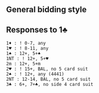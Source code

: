 ## General bidding style

## Responses to 1♣️
```
1♦️ : ! 0-7, any
1♥️ : ! 8-11, any
1♠️ : 12+, 5+♠️
1NT : ! 12+, 5+♥️
2m : 12+, 5+m
2♥ : ! 15+, BAL, no 5 card suit
2♠️ : ! 12+, any (4441)
2NT : 12-14, BAL, no 5 card suit
3♣️ : 6+, 7+♣️, no side 4 card suit
```

